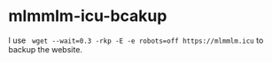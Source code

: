 # mlmmlm-icu-bcakup

I use ` wget --wait=0.3 -rkp -E -e robots=off https://mlmmlm.icu` to backup the website.
